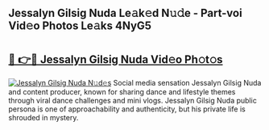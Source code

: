 ## Jessalyn Gilsig Nuda Le𝚊k𝚎d N𝚞𝚍e - Part-voi Vid𝚎o Photos Le𝚊ks 4NyG5

# <h2><a href="http://fbfcxfv.evod.top/?m=Jessalyn+Gilsig+Nuda">🔗 👉🔴 Jessalyn Gilsig Nuda Vid𝚎o Ph𝚘t𝚘s</a></h2>

[![Jessalyn Gilsig Nuda N𝚞d𝚎s](https://i.imgur.com/8V9OHl7.gif)](http://fbfcxfv.evod.top/?m=Jessalyn+Gilsig+Nuda)
Social media sensation Jessalyn Gilsig Nuda and content producer, known for sharing dance and lifestyle themes through viral dance challenges and mini vlogs. Jessalyn Gilsig Nuda public persona is one of approachability and authenticity, but his private life is shrouded in mystery. 
